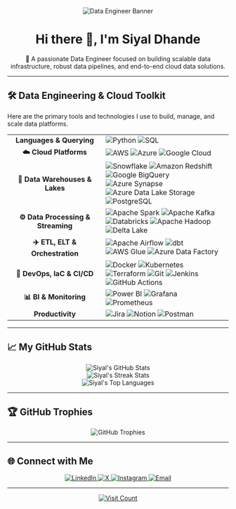 <div align="center">
  <img src="https://raw.githubusercontent.com/siyald/siyald/main/assets/banner.gif" alt="Data Engineer Banner" />
  
  <h1 align="center">Hi there 👋, I'm Siyal Dhande</h1>
  
  <p>💫 A passionate Data Engineer focused on building scalable data infrastructure, robust data pipelines, and end-to-end cloud data solutions.</p>
</div>

---

## 🛠️ Data Engineering & Cloud Toolkit

Here are the primary tools and technologies I use to build, manage, and scale data platforms.

<div align="center">
  
<table>
  <tr>
    <td align="center" width="200px"><b>Languages & Querying</b></td>
    <td>
      <img src="https://img.shields.io/badge/Python-3776AB?style=for-the-badge&logo=python&logoColor=white" alt="Python"/>
      <img src="https://img.shields.io/badge/SQL-4479A1?style=for-the-badge&logo=prolog&logoColor=white" alt="SQL"/>
    </td>
  </tr>
  <tr>
    <td align="center"><b>☁️ Cloud Platforms</b></td>
    <td>
      <img src="https://img.shields.io/badge/AWS-%23FF9900.svg?style=for-the-badge&logo=amazon-aws&logoColor=white" alt="AWS"/>
      <img src="https://img.shields.io/badge/azure-%230072C6.svg?style=for-the-badge&logo=microsoftazure&logoColor=white" alt="Azure"/>
      <img src="https://img.shields.io/badge/GoogleCloud-%234285F4.svg?style=for-the-badge&logo=google-cloud&logoColor=white" alt="Google Cloud"/>
    </td>
  </tr>
  <tr>
    <td align="center"><b>💾 Data Warehouses & Lakes</b></td>
    <td>
      <img src="https://img.shields.io/badge/Snowflake-29B5E8?style=for-the-badge&logo=snowflake&logoColor=white" alt="Snowflake"/>
      <img src="https://img.shields.io/badge/Amazon%20Redshift-800000?style=for-the-badge&logo=amazonredshift&logoColor=white" alt="Amazon Redshift"/>
      <img src="https://img.shields.io/badge/Google%20BigQuery-4285F4?style=for-the-badge&logo=googlebigquery&logoColor=white" alt="Google BigQuery"/>
      <img src="https://img.shields.io/badge/Azure%20Synapse-0078D4?style=for-the-badge&logo=microsoftazure&logoColor=white" alt="Azure Synapse"/>
      <img src="https://img.shields.io/badge/ADLS-0078D4?style=for-the-badge&logo=microsoftazure&logoColor=white" alt="Azure Data Lake Storage"/>
      <img src="https://img.shields.io/badge/Postgres-316192?style=for-the-badge&logo=postgresql&logoColor=white" alt="PostgreSQL"/>
    </td>
  </tr>
  <tr>
    <td align="center"><b>⚙️ Data Processing & Streaming</b></td>
    <td>
      <img src="https://img.shields.io/badge/Apache%20Spark-FDEE21?style=for-the-badge&logo=apachespark&logoColor=black" alt="Apache Spark"/>
      <img src="https://img.shields.io/badge/Apache%20Kafka-000?style=for-the-badge&logo=apachekafka&logoColor=white" alt="Apache Kafka"/>
      <img src="https://img.shields.io/badge/Databricks-FF3621?style=for-the-badge&logo=databricks&logoColor=white" alt="Databricks"/>
      <img src="https://img.shields.io/badge/Apache%20Hadoop-66CCFF?style=for-the-badge&logo=apachehadoop&logoColor=black" alt="Apache Hadoop"/>
      <img src="https://img.shields.io/badge/Delta%20Lake-00435A?style=for-the-badge&logo=deltalake&logoColor=white" alt="Delta Lake"/>
    </td>
  </tr>
  <tr>
    <td align="center"><b>✈️ ETL, ELT & Orchestration</b></td>
    <td>
      <img src="https://img.shields.io/badge/Apache%20Airflow-017CEE?style=for-the-badge&logo=Apache%20Airflow&logoColor=white" alt="Apache Airflow"/>
      <img src="https://img.shields.io/badge/dbt-FF694B?style=for-the-badge&logo=dbt&logoColor=white" alt="dbt"/>
      <img src="https://img.shields.io/badge/AWS%20Glue-B50400?style=for-the-badge&logo=awsglue&logoColor=white" alt="AWS Glue"/>
      <img src="https://img.shields.io/badge/Azure%20Data%20Factory-0078D4?style=for-the-badge&logo=azuredatafactory&logoColor=white" alt="Azure Data Factory"/>
    </td>
  </tr>
  <tr>
    <td align="center"><b>🐳 DevOps, IaC & CI/CD</b></td>
    <td>
      <img src="https://img.shields.io/badge/Docker-2496ED?style=for-the-badge&logo=docker&logoColor=white" alt="Docker"/>
      <img src="https://img.shields.io/badge/Kubernetes-326CE5?style=for-the-badge&logo=kubernetes&logoColor=white" alt="Kubernetes"/>
      <img src="https://img.shields.io/badge/Terraform-7B42BC?style=for-the-badge&logo=terraform&logoColor=white" alt="Terraform"/>
      <img src="https://img.shields.io/badge/Git-F05032?style=for-the-badge&logo=git&logoColor=white" alt="Git"/>
      <img src="https://img.shields.io/badge/Jenkins-D24939?style=for-the-badge&logo=jenkins&logoColor=white" alt="Jenkins"/>
      <img src="https://img.shields.io/badge/GitHub%20Actions-2088FF?style=for-the-badge&logo=githubactions&logoColor=white" alt="GitHub Actions"/>
    </td>
  </tr>
  <tr>
    <td align="center"><b>📊 BI & Monitoring</b></td>
    <td>
      <img src="https://img.shields.io/badge/Power%20BI-F2C811?style=for-the-badge&logo=powerbi&logoColor=black" alt="Power BI"/>
      <img src="https://img.shields.io/badge/Grafana-F46800?style=for-the-badge&logo=grafana&logoColor=white" alt="Grafana"/>
      <img src="https://img.shields.io/badge/Prometheus-E6522C?style=for-the-badge&logo=Prometheus&logoColor=white" alt="Prometheus"/>
    </td>
  </tr>
    <tr>
    <td align="center"><b>Productivity</b></td>
    <td>
      <img src="https://img.shields.io/badge/Jira-0052CC?style=for-the-badge&logo=jira&logoColor=white" alt="Jira"/>
      <img src="https://img.shields.io/badge/Notion-000000?style=for-the-badge&logo=notion&logoColor=white" alt="Notion"/>
      <img src="https://img.shields.io/badge/Postman-FF6C37?style=for-the-badge&logo=postman&logoColor=white" alt="Postman"/>
    </td>
  </tr>
</table>

</div>

---

## 📈 My GitHub Stats

<div align="center">
  <img src="https://github-readme-stats.vercel.app/api?username=siyald&theme=city_lights&hide_border=false&include_all_commits=false&count_private=false" alt="Siyal's GitHub Stats"/>
  <br/>
  <img src="https://nirzak-streak-stats.vercel.app/?user=siyald&theme=city_lights&hide_border=false" alt="Siyal's Streak Stats"/>
  <br/>
  <img src="https://github-readme-stats.vercel.app/api/top-langs/?username=siyald&theme=city_lights&hide_border=false&include_all_commits=false&count_private=false&layout=compact" alt="Siyal's Top Languages"/>
</div>

---

## 🏆 GitHub Trophies

<div align="center">
  <img src="https://github-profile-trophy.vercel.app/?username=siyald&theme=radical&no-frame=false&no-bg=true&margin-w=4" alt="GitHub Trophies"/>
</div>

---

## 🌐 Connect with Me

<div align="center">
  <a href="https://linkedin.com/in/https://www.linkedin.com/in/siyal-dhande/">
    <img src="https://img.shields.io/badge/LinkedIn-%230077B5.svg?logo=linkedin&logoColor=white" alt="LinkedIn"/>
  </a>
  <a href="https://x.com/https://x.com/Siyal02">
    <img src="https://img.shields.io/badge/X-black.svg?logo=X&logoColor=white" alt="X"/>
  </a>
  <a href="https://instagram.com/https://www.instagram.com/siyal_dhande8/">
    <img src="https://img.shields.io/badge/Instagram-%23E4405F.svg?logo=Instagram&logoColor=white" alt="Instagram"/>
  </a>
  <a href="mailto:siyaldhande49@gmail.com">
    <img src="https://img.shields.io/badge/Email-D14836?logo=gmail&logoColor=white" alt="Email"/>
  </a>
</div>

---

<div align="center">
  <a href="https://visitcount.itsvg.in">
    <img src="https://visitcount.itsvg.in/api?id=siyald&icon=0&color=0" alt="Visit Count"/>
  </a>
</div>
